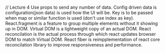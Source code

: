// Lecture 4
Use props to send any number of data.
Config driven data is configuration(json data) is used how the UI will be.
Key is to be passed when map or similar function is used (don't use index as key).
React.fragment is a feature to group multiple elements without it showing up in DOM.
Virtual DOM is a lightweight copy of an actual DOM.
React reconcilation is the actual process through which react updates browser DOM to match Virtual DOM.
React fiber is reimpplementation of react core reconcilation library to improve responsiveness and performance.
